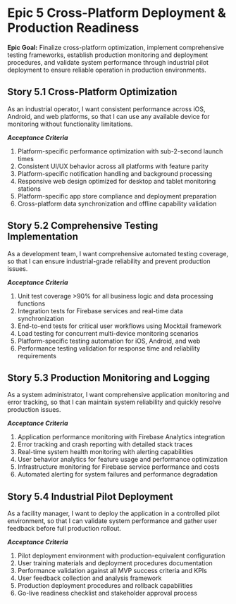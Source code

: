# Epic 5 Cross-Platform Deployment & Production Readiness

**Epic Goal:** Finalize cross-platform optimization, implement comprehensive testing frameworks, establish production monitoring and deployment procedures, and validate system performance through industrial pilot deployment to ensure reliable operation in production environments.

## Story 5.1 Cross-Platform Optimization

As an industrial operator,
I want consistent performance across iOS, Android, and web platforms,
so that I can use any available device for monitoring without functionality limitations.

***Acceptance Criteria***

1. Platform-specific performance optimization with sub-2-second launch times
2. Consistent UI/UX behavior across all platforms with feature parity
3. Platform-specific notification handling and background processing
4. Responsive web design optimized for desktop and tablet monitoring stations
5. Platform-specific app store compliance and deployment preparation
6. Cross-platform data synchronization and offline capability validation

## Story 5.2 Comprehensive Testing Implementation

As a development team,
I want comprehensive automated testing coverage,
so that I can ensure industrial-grade reliability and prevent production issues.

***Acceptance Criteria***

1. Unit test coverage >90% for all business logic and data processing functions
2. Integration tests for Firebase services and real-time data synchronization
3. End-to-end tests for critical user workflows using Mocktail framework
4. Load testing for concurrent multi-device monitoring scenarios
5. Platform-specific testing automation for iOS, Android, and web
6. Performance testing validation for response time and reliability requirements

## Story 5.3 Production Monitoring and Logging

As a system administrator,
I want comprehensive application monitoring and error tracking,
so that I can maintain system reliability and quickly resolve production issues.

***Acceptance Criteria***

1. Application performance monitoring with Firebase Analytics integration
2. Error tracking and crash reporting with detailed stack traces
3. Real-time system health monitoring with alerting capabilities
4. User behavior analytics for feature usage and performance optimization
5. Infrastructure monitoring for Firebase service performance and costs
6. Automated alerting for system failures and performance degradation

## Story 5.4 Industrial Pilot Deployment

As a facility manager,
I want to deploy the application in a controlled pilot environment,
so that I can validate system performance and gather user feedback before full production rollout.

***Acceptance Criteria***

1. Pilot deployment environment with production-equivalent configuration
2. User training materials and deployment procedures documentation
3. Performance validation against all MVP success criteria and KPIs
4. User feedback collection and analysis framework
5. Production deployment procedures and rollback capabilities
6. Go-live readiness checklist and stakeholder approval process
